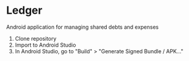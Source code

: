 # Ledger

Android application for managing shared debts and expenses

1. Clone repository
2. Import to Android Studio
3. In Android Studio, go to "Build" > "Generate Signed Bundle / APK..."
